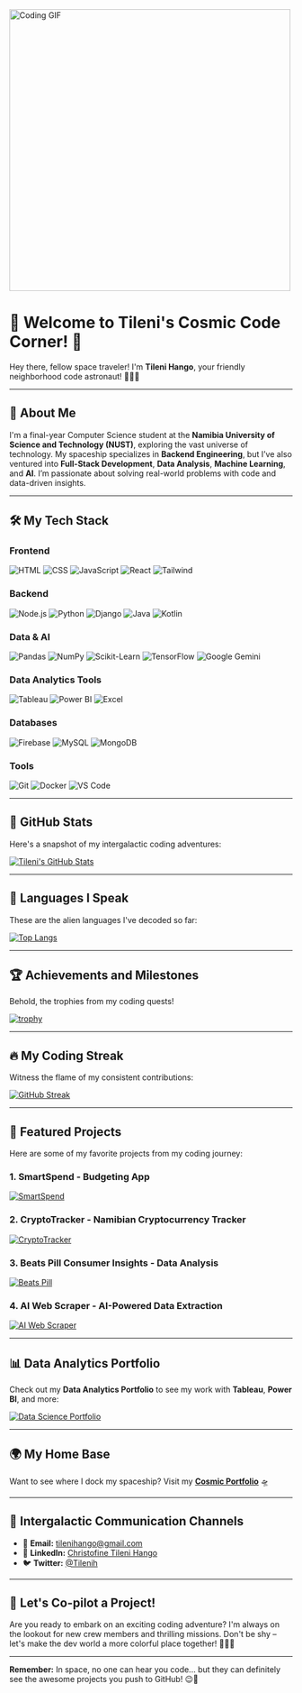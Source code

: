 <img src="https://i.pinimg.com/originals/37/9e/be/379ebe8f2a043833bededd41d4987cbd.gif" width="500" alt="Coding GIF">

# 💖 Welcome to Tileni's Cosmic Code Corner! 🚀

Hey there, fellow space traveler! I'm **Tileni Hango**, your friendly neighborhood code astronaut! 👩‍🚀✨

---

## 🌟 About Me

I'm a final-year Computer Science student at the **Namibia University of Science and Technology (NUST)**, exploring the vast universe of technology. My spaceship specializes in **Backend Engineering**, but I’ve also ventured into **Full-Stack Development**, **Data Analysis**, **Machine Learning**, and **AI**. I’m passionate about solving real-world problems with code and data-driven insights.

---

## 🛠️ My Tech Stack

### **Frontend**
![HTML](https://img.shields.io/badge/HTML-E34F26?style=flat&logo=html5&logoColor=white)
![CSS](https://img.shields.io/badge/CSS-1572B6?style=flat&logo=css3&logoColor=white)
![JavaScript](https://img.shields.io/badge/JavaScript-F7DF1E?style=flat&logo=javascript&logoColor=black)
![React](https://img.shields.io/badge/React-61DAFB?style=flat&logo=react&logoColor=black)
![Tailwind](https://img.shields.io/badge/Tailwind_CSS-06B6D4?style=flat&logo=tailwind-css&logoColor=white)

### **Backend**
![Node.js](https://img.shields.io/badge/Node.js-339933?style=flat&logo=node.js&logoColor=white)
![Python](https://img.shields.io/badge/Python-3776AB?style=flat&logo=python&logoColor=white)
![Django](https://img.shields.io/badge/Django-092E20?style=flat&logo=django&logoColor=white)
![Java](https://img.shields.io/badge/Java-007396?style=flat&logo=java&logoColor=white)
![Kotlin](https://img.shields.io/badge/Kotlin-7F52FF?style=flat&logo=kotlin&logoColor=white)

### **Data & AI**
![Pandas](https://img.shields.io/badge/Pandas-150458?style=flat&logo=pandas&logoColor=white)
![NumPy](https://img.shields.io/badge/NumPy-013243?style=flat&logo=numpy&logoColor=white)
![Scikit-Learn](https://img.shields.io/badge/Scikit_Learn-F7931E?style=flat&logo=scikit-learn&logoColor=white)
![TensorFlow](https://img.shields.io/badge/TensorFlow-FF6F00?style=flat&logo=tensorflow&logoColor=white)
![Google Gemini](https://img.shields.io/badge/Google_Gemini-4285F4?style=flat&logo=google&logoColor=white)

### **Data Analytics Tools**
![Tableau](https://img.shields.io/badge/Tableau-E97627?style=flat&logo=tableau&logoColor=white)
![Power BI](https://img.shields.io/badge/Power_BI-F2C811?style=flat&logo=power-bi&logoColor=black)
![Excel](https://img.shields.io/badge/Excel-217346?style=flat&logo=microsoft-excel&logoColor=white)

### **Databases**
![Firebase](https://img.shields.io/badge/Firebase-FFCA28?style=flat&logo=firebase&logoColor=black)
![MySQL](https://img.shields.io/badge/MySQL-4479A1?style=flat&logo=mysql&logoColor=white)
![MongoDB](https://img.shields.io/badge/MongoDB-47A248?style=flat&logo=mongodb&logoColor=white)

### **Tools**
![Git](https://img.shields.io/badge/Git-F05032?style=flat&logo=git&logoColor=white)
![Docker](https://img.shields.io/badge/Docker-2496ED?style=flat&logo=docker&logoColor=white)
![VS Code](https://img.shields.io/badge/VS_Code-007ACC?style=flat&logo=visual-studio-code&logoColor=white)

---

## 🚀 GitHub Stats

Here's a snapshot of my intergalactic coding adventures:

[![Tileni's GitHub Stats](https://github-readme-stats.vercel.app/api?username=Tileni97&show_icons=true&theme=radical&title_color=FF69B4&icon_color=FF1493&text_color=00FFFF&bg_color=0D1117)](https://github.com/Tileni97)

---

## 🌌 Languages I Speak

These are the alien languages I've decoded so far:

[![Top Langs](https://github-readme-stats.vercel.app/api/top-langs/?username=Tileni97&layout=compact&theme=radical&title_color=FF69B4&text_color=00FFFF&bg_color=0D1117)](https://github.com/Tileni97)

---

## 🏆 Achievements and Milestones

Behold, the trophies from my coding quests!

[![trophy](https://github-profile-trophy.vercel.app/?username=Tileni97&theme=radical&column=7)](https://github.com/ryo-ma/github-profile-trophy)

---

## 🔥 My Coding Streak

Witness the flame of my consistent contributions:

[![GitHub Streak](https://github-readme-streak-stats.herokuapp.com/?user=Tileni97&theme=radical)](https://git.io/streak-stats)

---

## 🌟 Featured Projects

Here are some of my favorite projects from my coding journey:

### **1. SmartSpend - Budgeting App**
[![SmartSpend](https://github-readme-stats.vercel.app/api/pin/?username=Tileni97&repo=SmartSpend-Budget-Tracker-App&theme=radical&title_color=FF69B4&icon_color=FF1493&text_color=00FFFF&bg_color=0D1117)](https://github.com/Tileni97/SmartSpend-Budget-Tracker-App)

### **2. CryptoTracker - Namibian Cryptocurrency Tracker**
[![CryptoTracker](https://github-readme-stats.vercel.app/api/pin/?username=Tileni97&repo=Cryptocurrency-Tracker&theme=radical&title_color=FF69B4&icon_color=FF1493&text_color=00FFFF&bg_color=0D1117)](https://github.com/Tileni97/Cryptocurrency-Tracker)

### **3. Beats Pill Consumer Insights - Data Analysis**
[![Beats Pill](https://github-readme-stats.vercel.app/api/pin/?username=Tileni97&repo=Beats-pill-consumer-insights-&theme=radical&title_color=FF69B4&icon_color=FF1493&text_color=00FFFF&bg_color=0D1117)](https://github.com/Tileni97/Beats-pill-consumer-insights-)

### **4. AI Web Scraper - AI-Powered Data Extraction**
[![AI Web Scraper](https://github-readme-stats.vercel.app/api/pin/?username=Tileni97&repo=AI-Web-Scraper&theme=radical&title_color=FF69B4&icon_color=FF1493&text_color=00FFFF&bg_color=0D1117)](https://github.com/Tileni97/AI-Web-Scraper)

---

## 📊 Data Analytics Portfolio

Check out my **Data Analytics Portfolio** to see my work with **Tableau**, **Power BI**, and more:

[![Data Science Portfolio](https://img.shields.io/badge/Data_Science_Portfolio-FF6F61?style=for-the-badge&logo=databricks&logoColor=white)](https://www.datascienceportfol.io/tilenihango)

---

## 🌍 My Home Base

Want to see where I dock my spaceship? Visit my **[Cosmic Portfolio](https://tilenihango.netlify.app/)** 🛸

---

## 📡 Intergalactic Communication Channels

- 💌 **Email:** [tilenihango@gmail.com](mailto:tilenihango@gmail.com)
- 🌠 **LinkedIn:** [Christofine Tileni Hango](https://www.linkedin.com/in/christofine-tileni-hango/)
- 🐦 **Twitter:** [@Tilenih](https://twitter.com/Tilenih)

---

## 🎉 Let's Co-pilot a Project!

Are you ready to embark on an exciting coding adventure? I'm always on the lookout for new crew members and thrilling missions. Don't be shy – let's make the dev world a more colorful place together! 🌈👩‍💻

---

**Remember:** In space, no one can hear you code... but they can definitely see the awesome projects you push to GitHub! 😉🚀
